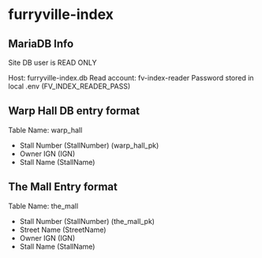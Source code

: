 # furryville-index

## MariaDB Info
Site DB user is READ ONLY

Host: furryville-index.db
Read account: fv-index-reader
Password stored in local .env (FV_INDEX_READER_PASS)

## Warp Hall DB entry format
Table Name: warp_hall

- Stall Number (StallNumber) (warp_hall_pk)
- Owner IGN (IGN)
- Stall Name (StallName)

## The Mall Entry format
Table Name: the_mall

- Stall Number (StallNumber) (the_mall_pk)
- Street Name (StreetName)
- Owner IGN (IGN)
- Stall Name (StallName)
